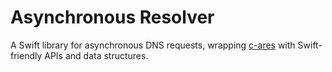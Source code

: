 # Asynchronous Resolver

A Swift library for asynchronous DNS requests, wrapping [c-ares](https://github.com/c-ares/c-ares) with Swift-friendly APIs and data structures.


